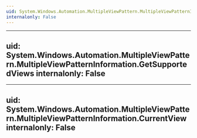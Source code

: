 ```yaml
---
uid: System.Windows.Automation.MultipleViewPattern.MultipleViewPatternInformation
internalonly: False
---
```


---
uid: System.Windows.Automation.MultipleViewPattern.MultipleViewPatternInformation.GetSupportedViews
internalonly: False
---

---
uid: System.Windows.Automation.MultipleViewPattern.MultipleViewPatternInformation.CurrentView
internalonly: False
---

